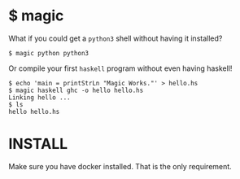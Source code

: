 # $ magic
What if you could get a `python3` shell without having it installed?

```
$ magic python python3
```

Or compile your first `haskell` program without even having haskell!
```
$ echo 'main = printStrLn "Magic Works."' > hello.hs
$ magic haskell ghc -o hello hello.hs
Linking hello ...
$ ls
hello hello.hs
```

# INSTALL
Make sure you have docker installed. That is the only requirement.


